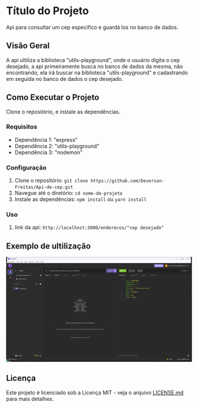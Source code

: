 # Título do Projeto

Api para consultar um cep específico e guardá los no banco de dados.

## Visão Geral

A api ultiliza a biblioteca "utils-playground", onde o usuário digita o cep desejado, a api primeiramente busca no banco de dados da mesma, não encontrando, ela irá buscar na biblioteca "utils-playground" e cadastrando em seguida no banco de dados o cep desejado.

## Como Executar o Projeto
Clone o repositório, e instale as dependências.


### Requisitos

- Dependência 1: "express"
- Dependência 2: "utils-playground"
- Dependência 3: "nodemon"

### Configuração

1. Clone o repositório: `git clone https://github.com/Deverson-Freitas/Api-de-cep.git`
2. Navegue até o diretório: `cd nome-do-projeto`
3. Instale as dependências: `npm install` ou `yarn install`

### Uso

1. link da api: `http://localhost:3000/enderecos/"cep desejado"` 

## Exemplo de ultilização

![exemplo Do codigo](./image/exemploDoCodigo.png)


## Licença

Este projeto é licenciado sob a Licença MIT - veja o arquivo [LICENSE.md](LICENSE) para mais detalhes.